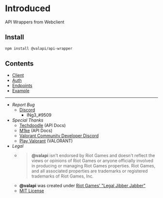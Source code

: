 # Introduced

API Wrappers from Webclient

## Install

```bash
npm install @valapi/api-wrapper
```

## Contents

- [Client](./Client.md)
- [Auth](./Auth.md)
- [Endpoints](./API.md)
- [Example](./Example.md)

-----------

- *Report Bug*
  - [Discord](https://discord.gg/pbyWbUYjyt)
    - INg3_#9509
- *Special Thanks*
  - [Techdoodle](https://github.com/techchrism/valorant-api-docs) (API Docs)
  - [M1ke](https://github.com/HeyM1ke/ValorantClientAPI) (API Docs)
  - [Valorant Community Developer Discord](https://discord.gg/sCgvpXJfEE)
  - [Play Valorant](https://playvalorant.com/) (VALORANT)
- *Legal*
  - >**@valapi** isn't endorsed by Riot Games and doesn't reflect the views or opinions of Riot Games or anyone officially involved in producing or managing Riot Games properties. Riot Games, and all associated properties are trademarks or registered trademarks of Riot Games, Inc.
  - **@valapi** was created under [Riot Games' "Legal Jibber Jabber"](https://www.riotgames.com/en/legal)
  - [MIT License](https://github.com/valapi/.github/blob/main/LICENSE)